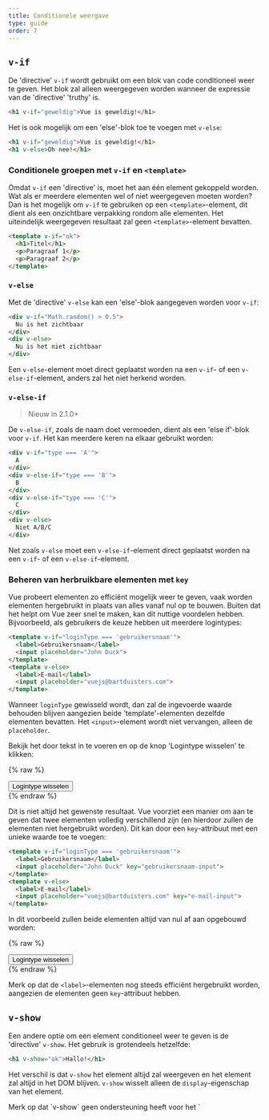 ```yaml
---
title: Conditionele weergave
type: guide
order: 7
---
```


## `v-if`

De 'directive' `v-if` wordt gebruikt om een blok van code conditioneel weer te geven. Het blok zal alleen weergegeven worden wanneer de expressie van de 'directive' 'truthy' is.

``` html
<h1 v-if="geweldig">Vue is geweldig!</h1>
```

Het is ook mogelijk om een 'else'-blok toe te voegen met `v-else`:

``` html
<h1 v-if="geweldig">Vue is geweldig!</h1>
<h1 v-else>Oh nee!</h1>
```

### Conditionele groepen met `v-if` en `<template>`

Omdat `v-if` een 'directive' is, moet het aan één element gekoppeld worden. Wat als er meerdere elementen wel of niet weergegeven moeten worden? Dan is het mogelijk om `v-if` te gebruiken op een `<template>`-element, dit dient als een onzichtbare verpakking rondom alle elementen. Het uiteindelijk weergegeven resultaat zal geen `<template>`-element bevatten.

``` html
<template v-if="ok">
  <h1>Titel</h1>
  <p>Paragraaf 1</p>
  <p>Paragraaf 2</p>
</template>
```

### `v-else`

Met de 'directive' `v-else` kan een 'else'-blok aangegeven worden voor `v-if`:

``` html
<div v-if="Math.random() > 0.5">
  Nu is het zichtbaar
</div>
<div v-else>
  Nu is het niet zichtbaar
</div>
```

Een `v-else`-element moet direct geplaatst worden na een `v-if`- of een `v-else-if`-element, anders zal het niet herkend worden.

### `v-else-if`

> Nieuw in 2.1.0+

De `v-else-if`, zoals de naam doet vermoeden, dient als een 'else if'-blok voor `v-if`. Het kan meerdere keren na elkaar gebruikt worden:

```html
<div v-if="type === 'A'">
  A
</div>
<div v-else-if="type === 'B'">
  B
</div>
<div v-else-if="type === 'C'">
  C
</div>
<div v-else>
  Niet A/B/C
</div>
```

Net zoals `v-else` moet een `v-else-if`-element direct geplaatst worden na een `v-if`- of een `v-else-if`-element.

### Beheren van herbruikbare elementen met `key`

Vue probeert elementen zo efficiënt mogelijk weer te geven, vaak worden elementen hergebruikt in plaats van alles vanaf nul op te bouwen. Buiten dat het helpt om Vue zeer snel te maken, kan dit nuttige voordelen hebben. Bijvoorbeeld, als gebruikers de keuze hebben uit meerdere logintypes:

``` html
<template v-if="loginType === 'gebruikersnaam'">
  <label>Gebruikersnaam</label>
  <input placeholder="John Duck">
</template>
<template v-else>
  <label>E-mail</label>
  <input placeholder="vuejs@bartduisters.com">
</template>
```

Wanneer `loginType` gewisseld wordt, dan zal de ingevoerde waarde behouden blijven aangezien beide 'template'-elementen dezelfde elementen bevatten. Het `<input>`-element wordt niet vervangen, alleen de `placeholder`.

Bekijk het door tekst in te voeren en op de knop 'Logintype wisselen' te klikken:

{% raw %}
<div id="geen-key-voorbeeld" class="demo">
  <div>
    <template v-if="loginType === 'gebruikersnaam'">
      <label>Gebruikersnaam</label>
      <input placeholder="John Duck">
    </template>
    <template v-else>
      <label>E-mail</label>
      <input placeholder="vuejs@bartduisters.com">
    </template>
  </div>
  <button @click="wisselLoginType">Logintype wisselen</button>
</div>
<script>
new Vue({
  el: '#geen-key-voorbeeld',
  data: {
    loginType: 'gebruikersnaam'
  },
  methods: {
    wisselLoginType: function () {
      return this.loginType = this.loginType === 'gebruikersnaam' ? 'e-mail' : 'gebruikersnaam'
    }
  }
})
</script>
{% endraw %}

Dit is niet altijd het gewenste resultaat. Vue voorziet een manier om aan te geven dat twee elementen volledig verschillend zijn (en hierdoor zullen de elementen niet hergebruikt worden). Dit kan door een `key`-attribuut met een unieke waarde toe te voegen:

``` html
<template v-if="loginType === 'gebruikersnaam'">
  <label>Gebruikersnaam</label>
  <input placeholder="John Duck" key="gebruikersnaam-input">
</template>
<template v-else>
  <label>E-mail</label>
  <input placeholder="vuejs@bartduisters.com" key="e-mail-input">
</template>
```

In dit voorbeeld zullen beide elementen altijd van nul af aan opgebouwd worden:

{% raw %}
<div id="key-voorbeeld" class="demo">
  <div>
    <template v-if="loginType === 'gebruikersnaam'">
      <label>Gebruikersnaam</label>
      <input placeholder="John Duck" key="gebruikersnaam-input">
    </template>
    <template v-else>
      <label>E-mail</label>
      <input placeholder="vuejs@bartduisters.com" key="email-input">
    </template>
  </div>
  <button @click="wisselLoginType">Logintype wisselen</button>
</div>
<script>
new Vue({
  el: '#key-voorbeeld',
  data: {
    loginType: 'gebruikersnaam'
  },
  methods: {
    wisselLoginType: function () {
      return this.loginType = this.loginType === 'gebruikersnaam' ? 'e-mail' : 'gebruikersnaam'
    }
  }
})
</script>
{% endraw %}

Merk op dat de `<label>`-elementen nog steeds efficiënt hergebruikt worden, aangezien de elementen geen `key`-attribuut hebben.

## `v-show`

Een andere optie om een element conditioneel weer te geven is de 'directive' `v-show`. Het gebruik is grotendeels hetzelfde:

``` html
<h1 v-show="ok">Hallo!</h1>
```

Het verschil is dat `v-show` het element altijd zal weergeven en het element zal altijd in het DOM blijven. `v-show` wisselt alleen de `display`-eigenschap van het element.

<p class="tip">Merk op dat `v-show` geen ondersteuning heeft voor het `<template>`-element, het is ook niet compatibel met `v-else`.</p>

## `v-if` vs `v-show`

`v-if` is een "echte" conditionele weergave, aangezien het zorgt dat 'event listeners' en 'child'-componenten in het conditionele blok effectief verwijdert worden en opnieuw opgebouwd worden bij het wisselen van de zichtbaarheid.

`v-if` is **'lazy'**: als de conditie 'false' is bij de initiële weergave, dan zal het niks doen. Het conditionele blok zal niet weergegeven worden tot de conditie 'true' wordt.

Ter vergelijking, `v-show` is veel eenvoudiger. Het element wordt altijd weergegeven ongeacht van de initiële conditie.

Over het algemeen, `v-if` heeft een hogere kost terwijl `v-show` een hogere initiële kost heeft. Verkies `v-show` als iets vaak gewisseld moet worden qua zichtbaarheid en verkies `v-if` wanneer het onwaarschijnlijk is dat de conditie gaat wisselen nadat de applicatie gestart is.

## `v-if` met `v-for`

<p class="tip">Het gebruik van `v-if` en `v-for` tegelijkertijd is **niet aangeraden**. Bekijk de [stijlgids](/v2/style-guide/#Vermijd-v-if-met-v-for-essentieel) voor meer informatie.</p>

Wanneer `v-if` en `v-for` samen gebruikt worden, dan heeft `v-if` een hogere prioriteit. Bekijk de <a href="../guide/list.html#v-for-met-v-if">gids voor het weergeven van een lijst</a> voor meer informatie.
